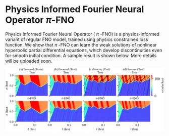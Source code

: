 # Physics Informed Fourier Neural Operator $\pi$-FNO


Physics Informed Fourier Neural Operator ( $\pi$ -FNO) is a physics-informed variant of regular FNO model, trained using physics constrained loss function. We show that $\pi$ -FNO can learn the weak solutions of nonlinear hyperbolic partial differential equations, which develop discontinuities even for smooth initial condition. A sample result is shown below. More details will be uploaded soon.

![Sample result](testing/res_sample_preds.png)

